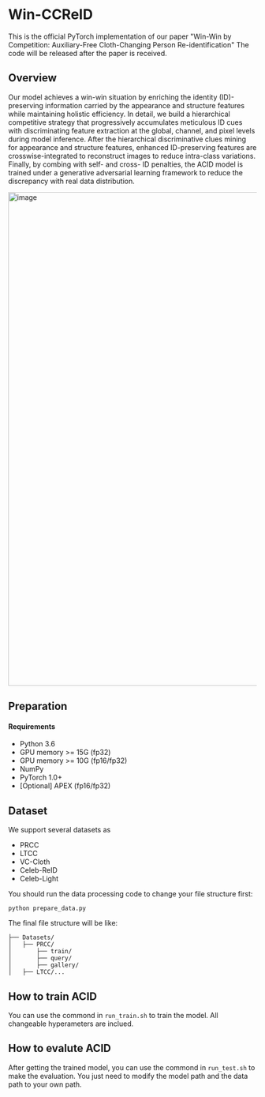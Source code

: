 # Win-CCReID
This is the official PyTorch implementation of our paper "Win-Win by Competition: Auxiliary-Free Cloth-Changing Person Re-identification"
The code will be released after the paper is received.

## Overview
Our model achieves a win-win situation by enriching the identity (ID)- preserving information carried by the appearance and structure features while maintaining holistic efficiency. In detail, we build a hierarchical competitive strategy that progressively accumulates meticulous ID cues with discriminating feature extraction at the global, channel, and pixel levels during model inference. After the hierarchical discriminative clues mining for appearance and structure features, enhanced ID-preserving features are crosswise-integrated to reconstruct images to reduce intra-class variations. Finally, by combing with self- and cross- ID penalties, the ACID model is trained under a generative adversarial learning framework to reduce the discrepancy with real data distribution. 
 
<img width="1000" alt="image" src="https://user-images.githubusercontent.com/26376754/175821851-5abae014-4c41-48dd-8d58-2c719f3c2f50.png">

## Preparation
#### Requirements
- Python 3.6
- GPU memory >= 15G (fp32)
- GPU memory >= 10G (fp16/fp32)
- NumPy
- PyTorch 1.0+
- [Optional] APEX (fp16/fp32)

## Dataset
We support several datasets as
- PRCC
- LTCC
- VC-Cloth
- Celeb-ReID
- Celeb-Light 

You should run the data processing code to change your file structure first:
```
python prepare_data.py
```

The final file structure will be like:
```
├── Datasets/
│   ├── PRCC/
│       ├── train/
│       ├── query/
│       ├── gallery/
│   ├── LTCC/...

```


## How to train ACID 
You can use the commond in ```run_train.sh``` to train the model. All changeable hyperameters are inclued. 


## How to evalute ACID 
After getting the trained model, you can use the commond in ```run_test.sh``` to make the evaluation. You just need to modify the model path and the data path to your own path. 


